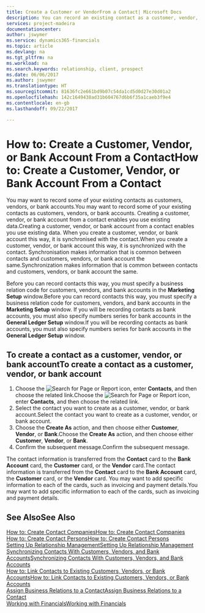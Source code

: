 ```yaml
---
title: Create a Customer or VendorFrom a Contact| Microsoft Docs
description: You can record an existing contact as a customer, vendor, or bank account using existing data and specifying a business relationship.
services: project-madeira
documentationcenter: 
author: jswymer
ms.service: dynamics365-financials
ms.topic: article
ms.devlang: na
ms.tgt_pltfrm: na
ms.workload: na
ms.search.keywords: relationship, client, prospect
ms.date: 06/06/2017
ms.author: jswymer
ms.translationtype: HT
ms.sourcegitcommit: 81636fc2e661bd9b07c54da1cd5d0d27e30d01a2
ms.openlocfilehash: 142c1649438ad31b604767d6b6f35a1caeb3f9e4
ms.contentlocale: en-gb
ms.lasthandoff: 09/22/2017

---
```

# <a name="how-to-create-a-customer-vendor-or-bank-account-from-a-contact"></a><span data-ttu-id="5198b-103">How to: Create a Customer, Vendor, or Bank Account From a Contact</span><span class="sxs-lookup"><span data-stu-id="5198b-103">How to: Create a Customer, Vendor, or Bank Account From a Contact</span></span>
<span data-ttu-id="5198b-104">You may want to record some of your existing contacts as customers, vendors, or bank accounts.</span><span class="sxs-lookup"><span data-stu-id="5198b-104">You may want to record some of your existing contacts as customers, vendors, or bank accounts.</span></span> <span data-ttu-id="5198b-105">Creating a customer, vendor, or bank account from a contact enables you use existing data.</span><span class="sxs-lookup"><span data-stu-id="5198b-105">Creating a customer, vendor, or bank account from a contact enables you use existing data.</span></span> <span data-ttu-id="5198b-106">When you create a customer, vendor, or bank account this way, it is synchronised with the contact.</span><span class="sxs-lookup"><span data-stu-id="5198b-106">When you create a customer, vendor, or bank account this way, it is synchronized with the contact.</span></span> <span data-ttu-id="5198b-107">Synchronisation makes information that is common between contacts and customers, vendors, or bank account the same.</span><span class="sxs-lookup"><span data-stu-id="5198b-107">Synchronization makes information that is common between contacts and customers, vendors, or bank account the same.</span></span>

<span data-ttu-id="5198b-108">Before you can record contacts this way, you must specify a business relation code for customers, vendors, and bank accounts in the **Marketing Setup** window.</span><span class="sxs-lookup"><span data-stu-id="5198b-108">Before you can record contacts this way, you must specify a business relation code for customers, vendors, and bank accounts in the **Marketing Setup** window.</span></span> <span data-ttu-id="5198b-109">If you will be recording contacts as bank accounts, you must also specify numbers series for bank accounts in the **General Ledger Setup** window.</span><span class="sxs-lookup"><span data-stu-id="5198b-109">If you will be recording contacts as bank accounts, you must also specify numbers series for bank accounts in the **General Ledger Setup** window.</span></span>

## <a name="to-create-a-contact-as-a-customer-vendor-or-bank-account"></a><span data-ttu-id="5198b-110">To create a contact as a customer, vendor, or bank account</span><span class="sxs-lookup"><span data-stu-id="5198b-110">To create a contact as a customer, vendor, or bank account</span></span>
1. <span data-ttu-id="5198b-111">Choose the ![Search for Page or Report](media/ui-search/search_small.png "Search for Page or Report icon") icon, enter **Contacts**, and then choose the related link.</span><span class="sxs-lookup"><span data-stu-id="5198b-111">Choose the ![Search for Page or Report](media/ui-search/search_small.png "Search for Page or Report icon") icon, enter **Contacts**, and then choose the related link.</span></span>
2. <span data-ttu-id="5198b-112">Select the contact you want to create as a customer, vendor, or bank account.</span><span class="sxs-lookup"><span data-stu-id="5198b-112">Select the contact you want to create as a customer, vendor, or bank account.</span></span>
3. <span data-ttu-id="5198b-113">Choose the **Create As** action, and then choose either **Customer**, **Vendor**, or **Bank**.</span><span class="sxs-lookup"><span data-stu-id="5198b-113">Choose the **Create As** action, and then choose either **Customer**, **Vendor**, or **Bank**.</span></span>
4. <span data-ttu-id="5198b-114">Confirm the subsequent message.</span><span class="sxs-lookup"><span data-stu-id="5198b-114">Confirm the subsequent message.</span></span>

<span data-ttu-id="5198b-115">The contact information is transferred from the **Contact** card to the **Bank Account** card, the **Customer** card, or the **Vendor** card.</span><span class="sxs-lookup"><span data-stu-id="5198b-115">The contact information is transferred from the **Contact** card to the **Bank Account** card, the **Customer** card, or the **Vendor** card.</span></span> <span data-ttu-id="5198b-116">You may want to add specific information to each of the cards, such as invoicing and payment details.</span><span class="sxs-lookup"><span data-stu-id="5198b-116">You may want to add specific information to each of the cards, such as invoicing and payment details.</span></span>

## <a name="see-also"></a><span data-ttu-id="5198b-117">See Also</span><span class="sxs-lookup"><span data-stu-id="5198b-117">See Also</span></span>
[<span data-ttu-id="5198b-118">How to: Create Contact Companies</span><span class="sxs-lookup"><span data-stu-id="5198b-118">How to: Create Contact Companies</span></span>](marketing-create-contact-companies.md)  
[<span data-ttu-id="5198b-119">How to: Create Contact Persons</span><span class="sxs-lookup"><span data-stu-id="5198b-119">How to: Create Contact Persons</span></span>](marketing-create-contact-persons.md)  
[<span data-ttu-id="5198b-120">Setting Up Relationship Management</span><span class="sxs-lookup"><span data-stu-id="5198b-120">Setting Up Relationship Management</span></span>](marketing-setup-marketing.md)  
[<span data-ttu-id="5198b-121">Synchronizing Contacts With Customers, Vendors, and Bank Accounts</span><span class="sxs-lookup"><span data-stu-id="5198b-121">Synchronizing Contacts With Customers, Vendors, and Bank Accounts</span></span>](marketing-synchronize-contacts-customers-vendors-bank-accounts.md)  
[<span data-ttu-id="5198b-122">How to: Link Contacts to Existing Customers, Vendors, or Bank Accounts</span><span class="sxs-lookup"><span data-stu-id="5198b-122">How to: Link Contacts to Existing Customers, Vendors, or Bank Accounts</span></span>](marketing-how-link-contact.md)  
[<span data-ttu-id="5198b-123">Assign Business Relations to a Contact</span><span class="sxs-lookup"><span data-stu-id="5198b-123">Assign Business Relations to a Contact</span></span>](marketing-business-relations.md#AssignBusRelContact)  
[<span data-ttu-id="5198b-124">Working with Financials</span><span class="sxs-lookup"><span data-stu-id="5198b-124">Working with Financials</span></span>](ui-work-product.md)

